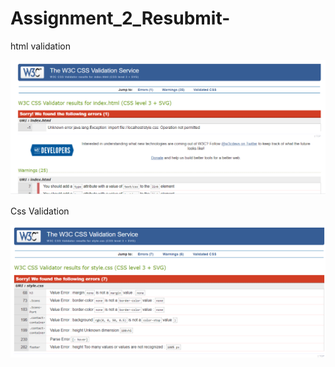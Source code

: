 # Assignment_2_Resubmit-

html validation

![Contact Validation](Portfolio/Valitation.png)

Css Validation

![Css Validation](Portfolio/cssvalidation.png)

